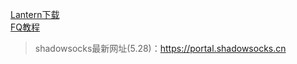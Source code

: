 [Lantern下载](https://github.com/getlantern/download/wiki)<br>
[FQ教程](https://jscode.me/t/topic/582)<br>
> shadowsocks最新网址(5.28)：https://portal.shadowsocks.cn


